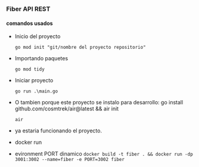 ### Fiber API REST ###
#### comandos usados ####
- Inicio del proyecto

    ```go mod init "git/nombre del proyecto repositorio"```
- Importando paquetes

    ```go mod tidy```
- Iniciar proyecto

    ```go run .\main.go```
- O tambien porque este proyecto se instalo para desarrollo:
go install github.com/cosmtrek/air@latest && air init

    ``` air ```
- ya estaria funcionando el proyecto.

- docker run
- evironment PORT dinamico
```docker build -t fiber . && docker run -dp 3001:3002 --name=fiber -e PORT=3002 fiber```
